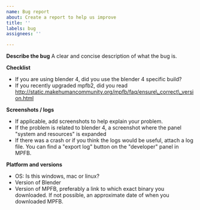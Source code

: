```yaml
---
name: Bug report
about: Create a report to help us improve
title: ''
labels: bug
assignees: ''

---
```


**Describe the bug**
A clear and concise description of what the bug is.

**Checklist**
- If you are using blender 4, did you use the blender 4 specific build?
- If you recently upgraded mpfb2, did you read http://static.makehumancommunity.org/mpfb/faq/ensure\_correct\_version.html

**Screenshots / logs**
- If applicable, add screenshots to help explain your problem.
- If the problem is related to blender 4, a screenshot where the panel "system and resources" is expanded
- If there was a crash or if you think the logs would be useful, attach a log file. You can find a "export log" button on the "developer" panel in MPFB.

**Platform and versions**
 - OS: Is this windows, mac or linux?
 - Version of Blender
 - Version of MPFB, preferably a link to which exact binary you downloaded. If not possible, an approximate date of when you downloaded MPFB.



